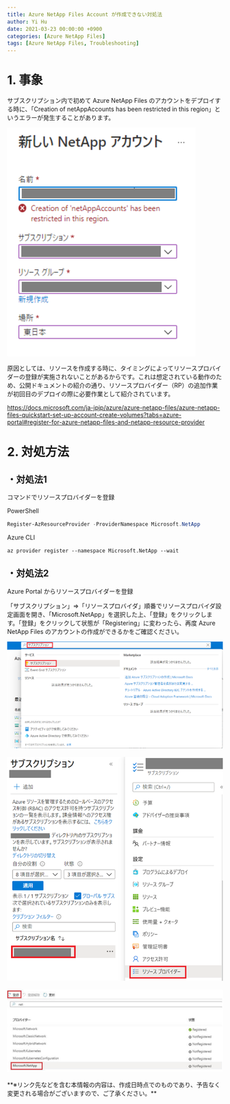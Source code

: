 ```yaml
---
title: Azure NetApp Files Account が作成できない対処法
author: Yi Hu
date: 2021-03-23 00:00:00 +0900
categories: [Azure NetApp Files]
tags: [Azure NetApp Files, Troubleshooting]
---
```


# 1. 事象
サブスクリプション内で初めて Azure NetApp Files のアカウントをデプロイする時に、「Creation of netAppAccounts has been restricted in this region」というエラーが発生することがあります。

<div style="text-align: left"><img src="/assets/blog/2021-03-23-Cannot_create_ANF_account/1.png" ></div>

原因としては、リソースを作成する時に、タイミングによってリソースプロバイダーの登録が実施されないことがあるからです。これは想定されている動作のため、公開ドキュメントの紹介の通り、リソースプロバイダー（RP）の追加作業が初回目のデプロイの際に必要作業として紹介されています。

<https://docs.microsoft.com/ja-jpjp/azure/azure-netapp-files/azure-netapp-files-quickstart-set-up-account-create-volumes?tabs=azure-portal#register-for-azure-netapp-files-and-netapp-resource-provider>


# 2. 対処方法

## ・対処法1
コマンドでリソースプロバイダーを登録

PowerShell
```powershell
Register-AzResourceProvider -ProviderNamespace Microsoft.NetApp
```

Azure CLI
```Azure CLI
az provider register --namespace Microsoft.NetApp --wait
```

## ・対処法2
Azure Portal からリソースプロバイダーを登録

「サブスクリプション」⇒「リソースプロバイダ」順番でリソースプロバイダ設定画面を開き、「Microsoft.NetApp」を選択した上、「登録」をクリックします。「登録」をクリックして状態が「Registering」に変わったら、再度 Azure NetApp Files のアカウントの作成ができるかをご確認ください。


<div style="text-align: left"><img src="/assets/blog/2021-03-23-Cannot_create_ANF_account/2.png" ></div>
<br>
<div style="text-align: left"><img src="/assets/blog/2021-03-23-Cannot_create_ANF_account/3.png" ></div>
<br>
<div style="text-align: left"><img src="/assets/blog/2021-03-23-Cannot_create_ANF_account/4.png" ></div>
<br>
**※リンク先などを含む本情報の内容は、作成日時点でのものであり、予告なく変更される場合がございますので、ご了承ください。**

[^ga-filters]: [Google Analytics Core Reporting API: Filters](https://developers.google.com/analytics/devguides/reporting/core/v3/reference#filters)